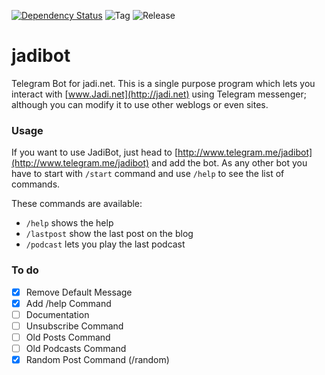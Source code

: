[![Dependency Status](https://www.versioneye.com/user/projects/55a6800a6666330014000026/badge.svg?style=flat)](https://www.versioneye.com/user/projects/55a6800a6666330014000026)
![Tag](https://img.shields.io/github/tag/jaavid/jadibot.svg)
![Release](https://img.shields.io/github/release/jaavid/jadibot.svg)



# jadibot
Telegram Bot for jadi.net. This is a single purpose program which lets you interact with [www.Jadi.net](http://jadi.net) using Telegram messenger; although you can modify it to use other weblogs or even sites. 

### Usage
If you want to use JadiBot, just head to [http://www.telegram.me/jadibot](http://www.telegram.me/jadibot) and add the bot. As any other bot you have to start with ````/start```` command and use ````/help```` to see the list of commands.

These commands are available:

- ````/help```` shows the help
- ````/lastpost```` show the last post on the blog
- ````/podcast```` lets you play the last podcast

### To do

- [x] Remove Default Message
- [x] Add /help Command
- [ ] Documentation
- [ ] Unsubscribe Command
- [ ] Old Posts Command
- [ ] Old Podcasts Command
- [x] Random Post Command (/random)
